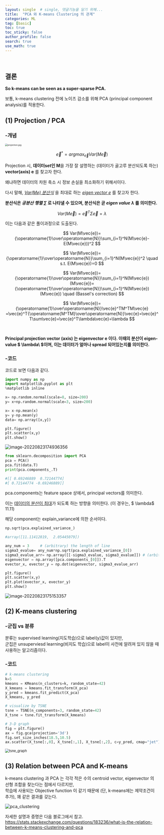 ```yaml
---
layout: single  # single, 댓글기능을 달기 위해...
title:  "PCA 와 K-means Clustering 의 관계"
categories: ML
tag: [basic]
toc: true
toc_sticky: false
author_profile: false
search: true
use_math: true
---
```

<br/>

## 결론 

**So k-means can be seen as a super-sparse PCA.**

보통, k-means clustering 전에 노이즈 감소를 위해 PCA (principal component analysis)를 적용한다. 
<br/>

## (1) Projection / PCA
### -개념
<img src="/assets/images/2022-08-23-clustering/projection.jpg" alt="projection.jpg" style="zoom: 50%;" />
<br/>

$$
\vec{e}^*=arg max_{\vec{e}}Var(M\vec{e})
$$


Projection 시, **데이터set인 M**을 가장 잘 설명하는 (데이터가 골고루 분산되도록 하는)  **vector(axis) e** 를 찾고자 한다.

왜냐하면 데이터의 차원 축소 시 정보 손실을 최소화하기 위해서이다.

다시 말해, *<U>Var(Me) 분산식</U>* 을 최대로 하는 *<U>eigen vector e</U>* 를 찾고자 한다. 
<br/>

**분산식은 *공분산 행렬 $\sum$*  로 나타낼 수 있으며, 분산식은 곧 *eigen value $\lambda$* 를 의미한다.**
<br/>

$$
Var(M\vec{e})=\vec{e}^T \Sigma  \vec{e}=\lambda
$$

이는 다음과 같은 풀이과정으로 도출된다.

$$
Var(M\vec{e})={\operatorname{1}\over\operatorname{N}}\sum_{i=1}^N(M\vec{e}-E(M\vec{e}))^2
$$

$$
Var(M\vec{e})={\operatorname{1}\over\operatorname{N}}\sum_{i=1}^N(M\vec{e})^2 \quad   s.t. E(M\vec{e})=0
$$

$$
Var(M\vec{e})={\operatorname{1}\over\operatorname{N}}\sum_{i=1}^N(M\vec{e})(M\vec{e})={\operatorname{1}\over\operatorname{N}}\sum_{i=1}^N(M\vec{e})(M\vec{e})  \quad  (Bassel's correction)
$$

$$
Var(M\vec{e})={\operatorname{1}\over\operatorname{N}}\vec{e}^TM^TM\vec{e}
=\vec{e}^T{\operatorname{M^TM}\over\operatorname{N}}\vec{e}=\vec{e}^T\sum\vec{e}=\vec{e}^T\lambda\vec{e}=\lambda
$$

<br/>

**Principal projection vector (axis) 는 eigenvector e 이다. 이때의 분산이 eigen-value $ \lambda\ $이며, 이는 데이터가 얼마나 spread 되어있는지를 의미한다.**


### -코드

코드로 보면 다음과 같다.

```python
import numpy as np
import matplotlib.pyplot as plt
%matplotlib inline

x= np.random.normal(scale=8, size=200)
y= x+np.random.normal(scale=3, size=200)

x= x-np.mean(x)
y= y-np.mean(y)
data= np.array([x,y])

plt.figure()
plt.scatter(x,y)
plt.show()
```

<img src="/assets/images/2022-08-23-clustering/image-20220823174936356.png" alt="image-20220823174936356" style="zoom: 100%;" />

```python
from sklearn.decomposition import PCA
pca = PCA()
pca.fit(data.T)
print(pca.components_.T)

#[[ 0.69246889  0.72144774]
#[ 0.72144774 -0.69246889]]
```

pca.components는 feature space 상에서, principal vectors를 의미한다. 

이는 <u>데이터의 분산이 최대</u>가 되도록 하는 방향을 의미한다. (이 경우는, $ \lambda$ 11.11)

해당 component는 explain_variance에 의한 순서이다.

```python
np.sqrt(pca.explained_variance_)

#array([11.11412819,  2.05445079])
```

```python
any_num = 3     # (arbitrary) the length of line
sigma3_evalue= any_num*np.sqrt(pca.explained_variance_[0])
sigma3_evalue_arr= np.array([[-sigma3_evalue, sigma3_evalue]]) # (arbitrary) for make diagonal line
eigenvector = np.array([pca.components_[0]]).T
evector_x, evector_y = np.dot(eigenvector, sigma3_evalue_arr)

plt.figure()
plt.scatter(x,y)
plt.plot(evector_x, evector_y)
plt.show()
```
<img src="/assets/images/2022-08-23-clustering/image-20220823175153357.png" alt="image-20220823175153357" style="zoom:100%;" />
<br/>

## (2) K-means clustering

### -군집 vs 분류

분류는 supervised learning(지도학습)으로 label(y)값이 있지만, <br/>
군집은 unsuperviesd learning(비지도 학습)으로 label이 사전에 알려져 있지 않을 때 사용하는 알고리즘이다. 
<br/>

### -코드

```python
# k-means clustering
k=5
kmeans = KMeans(n_clusters=k, random_state=42)
X_kmeans = kmeans.fit_transform(X_pca)
y_pred = kmeans.fit_predict(X_pca)
X_kmeans, y_pred

# visualize by TSNE
tsne = TSNE(n_components=3, random_state=42)
X_tsne = tsne.fit_transform(X_kmeans)

# 3-D graph
fig = plt.figure()
ax = fig.gca(projection='3d')
fig.set_size_inches(18.5,10.5)
ax.scatter(X_tsne[:,0], X_tsne[:,1], X_tsne[:,2], c=y_pred, cmap="jet")
```

<img src="/assets/images/2022-08-23-clustering/tsne_graph.png" alt="tsne_graph" style="zoom: 80%;" />

<br/>

## (3) Relation between PCA and K-means
k-means clustering 과 PCA 는 각각 적은 수의 centroid vector, eigenvector 의 선형 조합을 찾는다는 점에서 다르지만, <br/>
학습에 사용되는 Objective function 이 같기 때문에 (단, k-means에는 제약조건이 추가), 꽤 같은 결과를 갖는다.
<br/>

![pca_clustering](/assets/images/2022-08-23-clustering/pca_clustering.png)

자세한 설명과 증명은 다음 블로그에서 참고. <br/>
<https://stats.stackexchange.com/questions/183236/what-is-the-relation-between-k-means-clustering-and-pca>

<br/>

<br/>